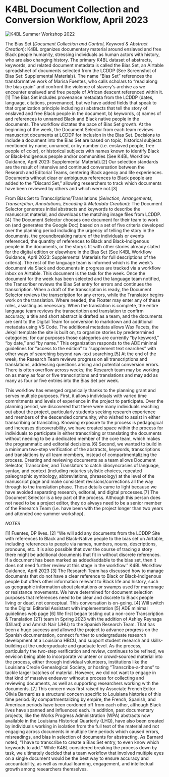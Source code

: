 # K4BL Document Collection and Conversion Workflow, April 2023

![K4BL Summer Workshop 2022](http://lxcprojects.org/k4bl/images/20220813_153452.jpg)

The Bias Set (_Document Collection and Control, Keyword & Abstract Creation_): K4BL organizes documentary material around enslaved and free Black people humanity, stressing individuals as human actors with history, who are also changing history. The primary K4BL dataset of abstracts, keywords, and related document metadata is called the Bias Set, an Airtable spreadsheet of documents selected from the LCDDP (See Screenshot of Bias Set: Supplemental Materials). The name “Bias Set” references the transformative work of Marisa Fuentes, who calls scholars to “read along the bias grain” and confront the violence of slavery's archive as we encounter enslaved and free people of African descent referenced within it.[1] The Bias Set includes provenance metadata from the LCDDP (dates, language, citations, provenance), but we have added fields that speak to that organization principle including a) abstracts that tell the story of enslaved and free Black people in the document, b) keywords, c) names of and references to unnamed Black and Black native people in the documents. The workflow dictates the pace of Bias Set growth. At the beginning of the week, the Document Selector from each team reviews manuscript documents at LCDDP for inclusion in the Bias Set. Decisions to include a document into the Bias Set are based on topic, historical subjects mentioned by name, unnamed, or by number (i.e. enslaved people, free people of color), or historical subjects with names known to identify Black or Black-Indigenous people and/or communities (See K4BL Workflow Guidance, April 2023: Supplemental Material).[2] Our selection standards are the result of intensive and continued conversation between the Research and Editorial Teams, centering Black agency and life experiences. Documents without clear or ambiguous references to Black people are added to the “Discard Set,” allowing researchers to track which documents have been reviewed by others and which were not.[3]  

From Bias Set to Transcriptions/Translations (_Selection, Arrangements, Transcription, Annotations, Encoding & Metadata Creation_): The Document Selector generates initial abstracts and keywords to describe the manuscript material, and downloads the matching image files from LCDDP.[4] The Document Selector chooses one document for their team to work on (and generates the Google Doc) based on a set of five criteria developed over the planning period including the urgency of telling the story in the documents, the groundbreaking nature of the individuals or events referenced, the quantity of references to Black and Black-Indigenous people in the documents, or the story’s fit with other stories already slated for the digital edition or elsewhere in the Bias Set (See K4BL Workflow Guidance, April 2023: Supplemental Materials for full descriptions of the criteria). The rest of the language team is informed which is the week’s document via Slack and documents in progress are tracked via a workflow inbox on Airtable. This document is the task for the week. Once the document for the week has been selected and the language team notified, the Transcriber reviews the Bias Set entry for errors and continues the transcription. When a draft of the transcription is ready, the Document Selector reviews the transcription for any errors, while the Translator begins work on the translation. Where needed, the Floater may enter any of these roles, assisting as necessary. When the translation is complete, the entire language team reviews the transcription and translation to confirm accuracy, a title and short abstract is drafted as a team, and the documents are sent to the Digital Team for conversion to markdown and additional metadata using VS Code. The additional metadata allows Wax Facets, the Jekyll template the site is built on, to organize stories by predetermined categories; for our purposes those categories are currently “by keyword,” “by date,” and “by name.” This organization responds to the ADE minimal guidelines for “access to the edition” to “supplement text searches” with other ways of searching beyond raw-text searching.[5] At the end of the week, the Research Team reviews progress on all transcriptions and translations, addressing questions arising and potential conversion errors. There is often overflow across weeks; the Research team may be working on as many as four or five transcriptions and translations and may add as many as four or five entries into the Bias Set per week.  

This workflow has emerged organically thanks to the planning grant and serves multiple purposes. First, it allows individuals with varied time commitments and levels of experience in the project to participate. Over the planning period, we discovered that there were many individuals reaching out about the project, particularly students seeking research experience and members of the descended community, who wished to assist in either transcribing or translating. Knowing exposure to the process is pedagogical and increases discoverability, we have created space within the process for individuals to participate in either transcribing or translating the documents without needing to be a dedicated member of the core team, which makes the programmatic and editorial decisions.[6] Second, we wanted to build in a minimum two-step verification of the abstracts, keywords, transcriptions and translations by all team members, instead of compartmentalizing the process. Creating and reviewing documents as a team allows Document Selector, Transcriber, and Translators to catch idiosyncrasies of language, syntax, and context (including notaries stylistic choices, repeated paleographic symbology, abbreviations, phraseology) at the level of the manuscript page and make consistent revisions/corrections all the way through to the translation phase. These details came to light because we have avoided separating research, editorial, and digital processes.[7] The Document Selector is a key part of the process. Although this person does not need to be a project editor, they do always need to be a senior member of the Research Team (i.e. have been with the project longer than two years and attended one summer workshop).



_NOTES_

[1] Fuentes, DP lives.
[2] “We will add any documents from the LCDDP Site with references to Black and Black-Native people to the bias set on Airtable, including references to people via names, numbers, nouns, descriptions, pronouns, etc. It is also possible that over the course of tracing a story there might be additional documents that fit in without discrete references. If a document has been marked as added/addable to the bias set, then it does not need further review at this stage in the workflow.” K4BL Workflow Guidance, April 2023
[3] The Research Team has discussed how to manage documents that do not have a clear reference to Black or Black-Indigenous people but offers other information relevant to Black life and history, such as geographic information about plantations or swamps used for marronage or resistance movements. We have determined for document selection purposes that references need to be clear and discrete to Black people living or dead, not conceptual. This conversation is on-going.
[4] Will switch to the Digital Editorial Assistant with implementation
[5] ADE minimal guidelines web page
[6] We first began testing out a non-core Transcription & Translation (2T) team in Spring 2023 with the addition of Ashley Reynaga (Dillard) and Amrish Nair (JHU) to the Spanish Research Team. That has been a huge success and allowed the project to advance progress on the Spanish documentation, connect further to undergraduate research development at a Louisiana HBCU, and support student research and skills-building at the undergraduate and graduate level. As the process, particularly the two-step verification and review, continues to be refined, we envision being able to incorporate volunteer or crowd-sourced material into the process, either through individual volunteers, institutions like the Louisiana Creole Genealogical Society, or hosting “Transcribe-a-thons” to tackle larger batches of material. However, we did not want to engage in that kind of massive endeavor without a process for collecting and reviewing documents, as well as supporting researchers working with the documents.
[7] This concern was first raised by Associate French Editor Olivia Barnard as a structural concern specific to Louisiana histories of this time period. By compartmentalizing by empire, the French, Spanish, and American periods have been cordoned off from each other, although Black lives have spanned and influenced each. In addition, past documentary projects, like the Works Progress Administration (WPA) abstracts now available in the Louisiana Historical Quarterly (LHQ), have also been created by individuals working in isolation from the full text of the material and not engaging across documents in multiple time periods which caused errors, misreadings, and bias in selection of documents for abstracting. As Barnard noted, “I have to transcribe to create a Bias Set entry, to even know which keywords to add.” While K4BL considered breaking the process down by task, we ultimately decided that a team workflow that involved multiple eyes on a single document would be the best way to ensure accuracy and accountability, as well as mutual learning, engagement, and intellectual growth among researchers themselves.






